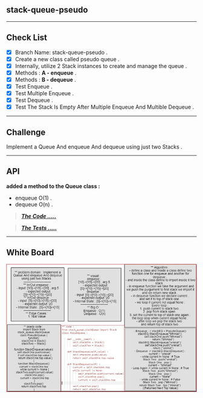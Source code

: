 
## stack-queue-pseudo

---
## Check List

- [x] Branch Name: stack-queue-pseudo .
- [x] Create a new class called pseudo queue .
- [x] Internally, utilize 2 Stack instances to create and manage the queue .
- [x] Methods : **A - enqueue** .
- [x] Methods : **B - dequeue** .
- [x] Test Enqueue .
- [x] Test Multiple Enqueue .
- [x] Test Dequeue .
- [x] Test The Stack Is Empty After Multiple Enqueue And Multible Dequeue .

---
## Challenge
Implement a Queue And enqueue And dequeue using just two Stacks .

---
## API
**added a method to the Queue class :**

- enqueue O(1) .
- dequeue O(n) .

> ***[The Code .....](/python/code_challenges/stack_queue/stack_queue/stack_queue_pseudo.py)***

> ***[The Tests .....](/python/code_challenges/stack_queue/tests/test_stack-queue-pseudo.py)***

---
## White Board

![Challenge 11](/python/code_challenges/stack_queue/assest/cc11.JPG)
